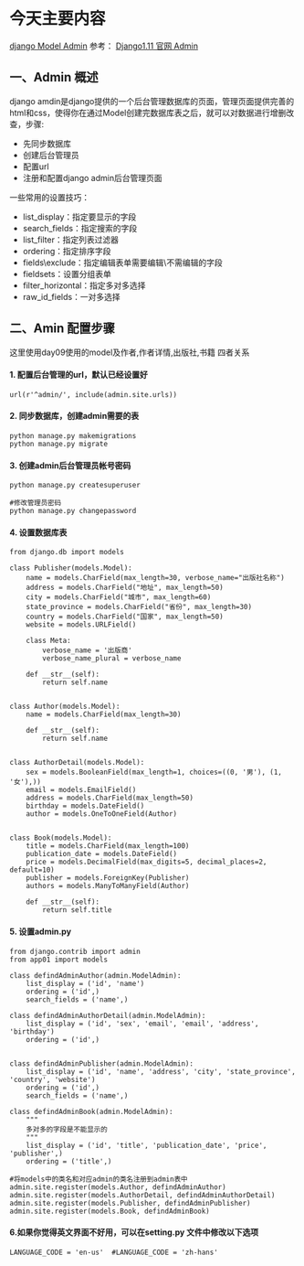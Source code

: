# 今天主要内容
[django Model Admin]()
参考：
[Django1.11 官网 Admin](https://docs.djangoproject.com/en/1.11/ref/contrib/admin/)

## 一、Admin 概述
django amdin是django提供的一个后台管理数据库的页面，管理页面提供完善的html和css，使得你在通过Model创建完数据库表之后，就可以对数据进行增删改查，步骤:
- 先同步数据库
- 创建后台管理员
- 配置url
- 注册和配置django admin后台管理页面

一些常用的设置技巧：
- list_display：指定要显示的字段
- search_fields：指定搜索的字段
- list_filter：指定列表过滤器
- ordering：指定排序字段
- fields\exclude：指定编辑表单需要编辑\不需编辑的字段
- fieldsets：设置分组表单
- filter_horizontal：指定多对多选择
- raw_id_fields：一对多选择

## 二、Amin 配置步骤
这里使用day09使用的model及作者,作者详情,出版社,书籍 四者关系
#### 1. 配置后台管理的url，默认已经设置好
```
url(r'^admin/', include(admin.site.urls))
```
#### 2. 同步数据库，创建admin需要的表
```
python manage.py makemigrations
python manage.py migrate
```
#### 3. 创建admin后台管理员帐号密码
```
python manage.py createsuperuser

#修改管理员密码
python manage.py changepassword
```
#### 4. 设置数据库表
```
from django.db import models

class Publisher(models.Model):
    name = models.CharField(max_length=30, verbose_name="出版社名称")
    address = models.CharField("地址", max_length=50)
    city = models.CharField("城市", max_length=60)
    state_province = models.CharField("省份", max_length=30)
    country = models.CharField("国家", max_length=50)
    website = models.URLField()

    class Meta:
        verbose_name = '出版商'
        verbose_name_plural = verbose_name

    def __str__(self):
        return self.name


class Author(models.Model):
    name = models.CharField(max_length=30)

    def __str__(self):
        return self.name


class AuthorDetail(models.Model):
    sex = models.BooleanField(max_length=1, choices=((0, '男'), (1, '女'),))
    email = models.EmailField()
    address = models.CharField(max_length=50)
    birthday = models.DateField()
    author = models.OneToOneField(Author)


class Book(models.Model):
    title = models.CharField(max_length=100)
    publication_date = models.DateField()
    price = models.DecimalField(max_digits=5, decimal_places=2, default=10)
    publisher = models.ForeignKey(Publisher)
    authors = models.ManyToManyField(Author)

    def __str__(self):
        return self.title
```
#### 5. 设置admin.py
```
from django.contrib import admin
from app01 import models

class defindAdminAuthor(admin.ModelAdmin):
    list_display = ('id', 'name')
    ordering = ('id',)
    search_fields = ('name',)

class defindAdminAuthorDetail(admin.ModelAdmin):
    list_display = ('id', 'sex', 'email', 'email', 'address', 'birthday')
    ordering = ('id',)


class defindAdminPublisher(admin.ModelAdmin):
    list_display = ('id', 'name', 'address', 'city', 'state_province', 'country', 'website')
    ordering = ('id',)
    search_fields = ('name',)

class defindAdminBook(admin.ModelAdmin):
    """
    多对多的字段是不能显示的
    """
    list_display = ('id', 'title', 'publication_date', 'price', 'publisher',)
    ordering = ('title',)

#将models中的类名和对应admin的类名注册到admin表中
admin.site.register(models.Author, defindAdminAuthor)
admin.site.register(models.AuthorDetail, defindAdminAuthorDetail)
admin.site.register(models.Publisher, defindAdminPublisher)
admin.site.register(models.Book, defindAdminBook)
```

#### 6.如果你觉得英文界面不好用，可以在setting.py 文件中修改以下选项
```
LANGUAGE_CODE = 'en-us'  #LANGUAGE_CODE = 'zh-hans'
```

















